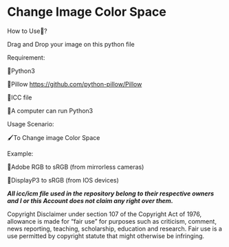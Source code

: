 # Change Image Color Space
How to Use🤔?

Drag and Drop your image on this python file 

Requirement:

🔸Python3

🔸Pillow https://github.com/python-pillow/Pillow

🔸ICC file

🔸A computer can run Python3


Usage Scenario:

🖌To Change image Color Space

Example:

🔹Adobe RGB to sRGB (from mirrorless cameras) 

🔹DisplayP3 to sRGB (from IOS devices)

***All icc/icm file used in the repository belong to their respective owners and I or this Account does not claim any right over them.***

Copyright Disclaimer under section 107 of the Copyright Act of 1976, allowance is made for “fair use” for purposes such as criticism, comment, news reporting, teaching, scholarship, education and research. Fair use is a use permitted by copyright statute that might otherwise be infringing.
